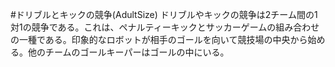 #ドリブルとキックの競争(AdultSize)
ドリブルやキックの競争は2チーム間の1対1の競争である。これは、ペナルティーキックとサッカーゲームの組み合わせの一種である。印象的なロボットが相手のゴールを向いて競技場の中央から始める。他のチームのゴールキーパーはゴールの中にいる。
